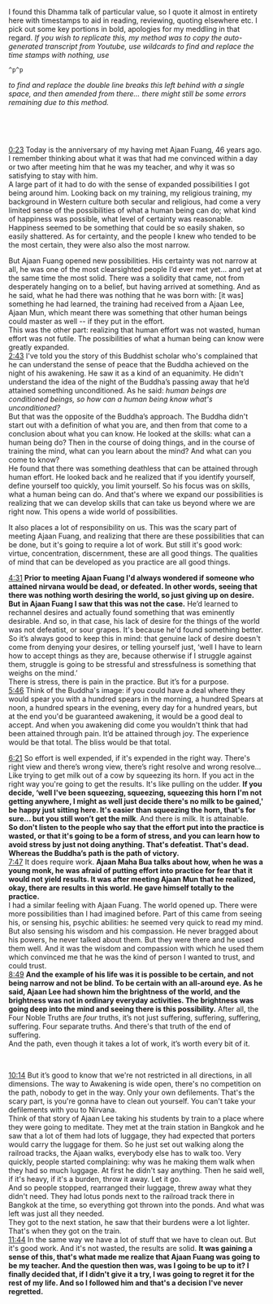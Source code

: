 I found this Dhamma talk of particular value, so I quote it almost in entirety here with timestamps to aid in reading, reviewing, quoting elsewhere etc. I pick out some key portions in bold, apologies for my meddling in that regard. 
*If you wish to replicate this, my method was to copy the auto-generated transcript from Youtube, use wildcards to find and replace the time stamps with nothing, use* 

    ^p^p

*to find and replace the double line breaks this left behind with a single space, and then amended from there… there might still be some errors remaining due to this method.*

 &nbsp;

 &nbsp;


[0:23](https://youtu.be/GtrvD0UPLpg?t=23)
Today is the anniversary of my having met Ajaan Fuang, 46 years ago. I remember thinking about what it was that had me convinced within a day or two after meeting him that he was my teacher, and why it was so satisfying to stay with him.  
A large part of it had to do with the sense of expanded possibilities I got being around him. Looking back on my training, my religious training, my background in Western culture both secular and religious, had come a very limited sense of the possibilities of what a human being can do; what kind of happiness was possible, what level of certainty was reasonable. Happiness seemed to be something that could be so easily shaken, so easily shattered. As for certainty, and the people I knew who tended to be the most certain, they were also also the most narrow.  

But Ajaan Fuang opened new possibilities. His certainty was not narrow at all, he was one of the most clearsighted people I’d ever met yet… and yet at the same time the most solid. There was a solidity that came, not from desperately hanging on to a belief, but having arrived at something. And as he said, what he had there was nothing that he was born with: [it was] something he had learned, the training had received from a Ajaan Lee, Ajaan Mun, which meant there was something that other human beings could master as well -- if they put in the effort.  
This was the other part: realizing that human effort was not wasted, human effort was not futile. The possibilities of what a human being can know were greatly expanded.  
[2:43](https://youtu.be/GtrvD0UPLpg?t=163) I've told you the story of this Buddhist scholar who's complained that he can understand the sense of peace that the Buddha achieved on the night of his awakening. He saw it as a kind of an equanimity. He didn't understand the idea of the night of the Buddha’s passing away that he’d attained something unconditioned. As he said: *human beings are conditioned beings, so how can a human being know what's unconditioned?*  
But that was the opposite of the Buddha’s approach. The Buddha didn't start out with a definition of what you are, and then from that come to a conclusion about what you can know. He looked at the skills: what can a human being do? Then in the course of doing things, and in the course of training the mind, what can you learn about the mind? And what can you come to know?  
He found that there was something deathless that can be attained through human effort. He looked back and he realized that if you identify yourself, define yourself too quickly, you limit yourself. So his focus was on skills, what a human being can do. And that's where we expand our possibilities is realizing that we can develop skills that can take us beyond where we are right now. This opens a wide world of possibilities. 

It also places a lot of responsibility on us. This was the scary part of meeting Ajaan Fuang, and realizing that there are these possibilities that can be done, but it's going to require a lot of work. But still it's good work: virtue, concentration, discernment, these are all good things. The qualities of mind that can be developed as you practice are all good things.

[4:31](https://youtu.be/GtrvD0UPLpg?t=271) **Prior to meeting Ajaan Fuang I'd always wondered if someone who attained nirvana would be dead, or defeated. In other words, seeing that there was nothing worth desiring the world, so just giving up on desire. But in Ajaan Fuang I saw that this was not the case.** He’d learned to rechannel desires and actually found something that was eminently desirable. And so, in that case, his lack of desire for the things of the world was not defeatist, or sour grapes. It's because he'd found something better.  
So it’s always good to keep this in mind: that genuine lack of desire doesn't come from denying your desires, or telling yourself just, ‘well I have to learn how to accept things as they are, because otherwise if I struggle against them, struggle is going to be stressful and stressfulness is something that weighs on the mind.’  
There is stress, there is pain in the practice. But it’s for a purpose.  
[5:46](https://youtu.be/GtrvD0UPLpg?t=346) Think of the Buddha's image: if you could have a deal where they would spear you with a hundred spears in the morning, a hundred Spears at noon, a hundred spears in the evening, every day for a hundred years, but at the end you'd be guaranteed awakening, it would be a good deal to accept. And when you awakening did come you wouldn't think that had been attained through pain. It’d be attained through joy. The experience would be that total. The bliss would be that total.  

[6:21](https://youtu.be/GtrvD0UPLpg?t=381) So effort is well expended, if it's expended in the right way. There's right view and there’s wrong view, there’s right resolve and wrong resolve…  
Like trying to get milk out of a cow by squeezing its horn. If you act in the right way you're going to get the results. It's like pulling on the udder. **If you decide, ‘well I've been squeezing, squeezing, squeezing this horn I'm not getting anywhere, I might as well just decide there's no milk to be gained,' be happy just sitting here. It's easier than squeezing the horn, that's for sure… but you still won’t get the milk**. And there is milk. It is attainable.  
**So don't listen to the people who say that the effort put into the practice is wasted, or that it's going to be a form of stress, and you can learn how to avoid stress by just not doing anything. That's defeatist. That's dead. Whereas the Buddha’s path is the path of victory.**  
[7:47](https://youtu.be/GtrvD0UPLpg?t=467) It does require work. **Ajaan Maha Bua talks about how, when he was a young monk, he was afraid of putting effort into practice for fear that it would not yield results. It was after meeting Ajaan Mun that he realized, okay, there are results in this world. He gave himself totally to the practice.**  
I had a similar feeling with Ajaan Fuang. The world opened up. There were more possibilities than I had imagined before. Part of this came from seeing his, or sensing his, psychic abilities: he seemed very quick to read my mind. But also sensing his wisdom and his compassion. He never bragged about his powers, he never talked about them. But they were there and he used them well. And it was the wisdom and compassion with which he used them which convinced me that he was the kind of person I wanted to trust, and could trust.  
[8:49](https://youtu.be/GtrvD0UPLpg?t=529) **And the example of his life was it is possible to be certain, and not being narrow and not be blind. To be certain with an all-around eye. As he said, Ajaan Lee had shown him the brightness of the world, and the brightness was not in ordinary everyday activities. The brightness was going deep into the mind and seeing there is this possibility.** After all, the Four Noble Truths are *four* truths, it’s not just suffering, suffering, suffering, suffering. Four separate truths. And there's that truth of the end of suffering.  
And the path, even though it takes a lot of work, it’s worth every bit of it.  

 &nbsp;

[10:14](https://youtu.be/GtrvD0UPLpg?t=614) But it’s good to know that we're not restricted in all directions, in all dimensions. The way to Awakening is wide open, there's no competition on the path, nobody to get in the way. Only your own defilements. That's the scary part, is you're gonna have to clean out yourself. You can't take your defilements with you to Nirvana.  
Think of that story of Ajaan Lee taking his students by train to a place where they were going to meditate. They met at the train station in Bangkok and he saw that a lot of them had lots of luggage, they had expected that porters would carry the luggage for them. So he just set out walking along the railroad tracks, the Ajaan walks, everybody else has to walk too. Very quickly, people started complaining: why was he making them walk when they had so much luggage. At first he didn't say anything. Then he said well, if it's heavy, if it's a burden, throw it away. Let it go.  
And so people stopped, rearranged their luggage, threw away what they didn't need. They had lotus ponds next to the railroad track there in Bangkok at the time, so everything got thrown into the ponds. And what was left was just all they needed.  
They got to the next station, he saw that their burdens were a lot lighter. That's when they got on the train.  
[11:44](https://youtu.be/GtrvD0UPLpg?t=704) In the same way we have a lot of stuff that we have to clean out. But it's good work. And it's not wasted, the results are solid. **It was gaining a sense of this, that's what made me realize that Ajaan Fuang was going to be my teacher. And the question then was, was I going to be up to it? I finally decided that, if I didn't give it a try, I was going to regret it for the rest of my life. And so I followed him and that's a decision I've never regretted.**